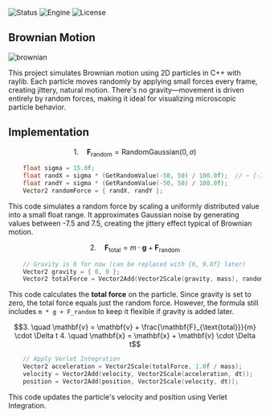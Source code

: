 ![Status](https://badgen.net/badge/Status/Experiment/orange?icon=github)
![Engine](https://badgen.net/badge/Engine/Raylib/blue)
![License](https://badgen.net/badge/license/MIT/green)

## **Brownian Motion**
![brownian](https://github.com/user-attachments/assets/e1ea43fd-0d4c-464c-8200-1a6b86bf6f10)

This project simulates Brownian motion using 2D particles in C++ with raylib. Each particle moves randomly by applying small forces every frame, creating jittery, natural motion. There's no gravity—movement is driven entirely by random forces, making it ideal for visualizing microscopic particle behavior.

## **Implementation**

```math
1. \quad \mathbf{F}_{\text{random}} = \text{RandomGaussian}(0, \sigma)
```
```c++
    float sigma = 15.0f;
    float randX = sigma * (GetRandomValue(-50, 50) / 100.0f);  // ~ [-7.5, 7.5]
    float randY = sigma * (GetRandomValue(-50, 50) / 100.0f);
    Vector2 randomForce = { randX, randY };
```
This code simulates a random force by scaling a uniformly distributed value into a small float range. It approximates Gaussian noise by generating values between -7.5 and 7.5, creating the jittery effect typical of Brownian motion.

```math
2. \quad \mathbf{F}_{\text{total}} = m \cdot \mathbf{g} + \mathbf{F}_{\text{random}}
```
```c++
    // Gravity is 0 for now (can be replaced with {0, 9.8f} later)
    Vector2 gravity = { 0, 0 };
    Vector2 totalForce = Vector2Add(Vector2Scale(gravity, mass), randomForce);
```
This code calculates the **total force** on the particle.
Since gravity is set to zero, the total force equals just the random force. However, the formula still includes `m * g + F_random` to keep it flexible if gravity is added later.

```math
3. \quad \mathbf{v} = \mathbf{v} + \frac{\mathbf{F}_{\text{total}}}{m} \cdot \Delta t
4. \quad \mathbf{x} = \mathbf{x} + \mathbf{v} \cdot \Delta t
```
```c++
    // Apply Verlet Integration
    Vector2 acceleration = Vector2Scale(totalForce, 1.0f / mass);
    velocity = Vector2Add(velocity, Vector2Scale(acceleration, dt));
    position = Vector2Add(position, Vector2Scale(velocity, dt));
```
This code updates the particle's velocity and position using Verlet Integration.

